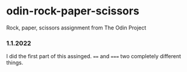 # odin-rock-paper-scissors
Rock, paper, scissors assignment from The Odin Project

### 1.1.2022
I did the first part of this assinged. `==` and  `===` two completely different things. 
